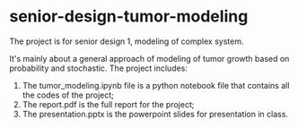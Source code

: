 # senior-design-tumor-modeling
The project is for senior design 1, modeling of complex system.

It's mainly about a general approach of modeling of tumor growth based on probability and stochastic.
The project includes:

1. The tumor_modeling.ipynb file is a python notebook file that contains all the codes of the project;
2. The report.pdf is the full report for the project;
3. The presentation.pptx is the powerpoint slides for presentation in class.
